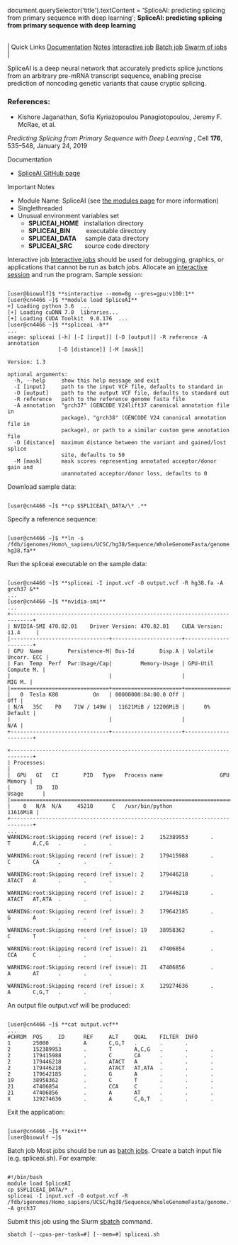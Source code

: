 

document.querySelector('title').textContent = 'SpliceAI: predicting splicing from primary sequence with deep learning';
**SpliceAI: predicting splicing from primary sequence with deep learning**


|  |
| --- |
| 
Quick Links
[Documentation](#doc)
[Notes](#notes)
[Interactive job](#int) 
[Batch job](#sbatch) 
[Swarm of jobs](#swarm) 
 |


  


SpliceAI is a deep neural network that accurately predicts
splice junctions from an arbitrary pre-mRNA
transcript sequence, enabling precise prediction of
noncoding genetic variants that cause cryptic
splicing.



  

### References:


* Kishore Jaganathan, Sofia Kyriazopoulou Panagiotopoulou, Jeremy F. McRae, et al.   

*Predicting Splicing from Primary Sequence with Deep Learning* ,
Cell **176**, 535–548, January 24, 2019


Documentation
* [SpliceAI GitHub page](https://github.com/Illumina/SpliceAI)


Important Notes
* Module Name: SpliceAI (see [the modules page](/apps/modules.html) for more information)
* Singlethreaded
* Unusual environment variables set
	+ **SPLICEAI\_HOME**   installation directory
	+ **SPLICEAI\_BIN**         executable directory
	+ **SPLICEAI\_DATA**     sample data directory
	+ **SPLICEAI\_SRC**       source code directory



Interactive job
[Interactive jobs](/docs/userguide.html#int) should be used for debugging, graphics, or applications that cannot be run as batch jobs.
Allocate an [interactive session](/docs/userguide.html#int) and run the program. Sample session:



```

[user@biowulf]$ **sinteractive --mem=8g --gres=gpu:v100:1**
[user@cn4466 ~]$ **module load SpliceAI**
+] Loading python 3.6  ...
[+] Loading cuDNN 7.0  libraries...
[+] Loading CUDA Toolkit  9.0.176  ...
[user@cn4466 ~]$ **spliceai -h**
...
usage: spliceai [-h] [-I [input]] [-O [output]] -R reference -A annotation
                [-D [distance]] [-M [mask]]

Version: 1.3

optional arguments:
  -h, --help     show this help message and exit
  -I [input]     path to the input VCF file, defaults to standard in
  -O [output]    path to the output VCF file, defaults to standard out
  -R reference   path to the reference genome fasta file
  -A annotation  "grch37" (GENCODE V24lift37 canonical annotation file in
                 package), "grch38" (GENCODE V24 canonical annotation file in
                 package), or path to a similar custom gene annotation file
  -D [distance]  maximum distance between the variant and gained/lost splice
                 site, defaults to 50
  -M [mask]      mask scores representing annotated acceptor/donor gain and
                 unannotated acceptor/donor loss, defaults to 0

```

Download sample data:

```

[user@cn4466 ~]$ **cp $SPLICEAI\_DATA/\* .** 

```

Specify a reference sequence:

```

[user@cn4466 ~]$ **ln -s /fdb/igenomes/Homo\_sapiens/UCSC/hg38/Sequence/WholeGenomeFasta/genome.fa hg38.fa**

```

Run the spliceai executable on the sample data:

```
 
[user@cn4466 ~]$ **spliceai -I input.vcf -O output.vcf -R hg38.fa -A grch37 &** 
...
[user@cn4466 ~]$ **nvidia-smi**
...
+-----------------------------------------------------------------------------+
| NVIDIA-SMI 470.82.01    Driver Version: 470.82.01    CUDA Version: 11.4     |
|-------------------------------+----------------------+----------------------+
| GPU  Name        Persistence-M| Bus-Id        Disp.A | Volatile Uncorr. ECC |
| Fan  Temp  Perf  Pwr:Usage/Cap|         Memory-Usage | GPU-Util  Compute M. |
|                               |                      |               MIG M. |
|===============================+======================+======================|
|   0  Tesla K80           On   | 00000000:84:00.0 Off |                  Off |
| N/A   35C    P0    71W / 149W |  11621MiB / 12206MiB |      0%      Default |
|                               |                      |                  N/A |
+-------------------------------+----------------------+----------------------+

+-----------------------------------------------------------------------------+
| Processes:                                                                  |
|  GPU   GI   CI        PID   Type   Process name                  GPU Memory |
|        ID   ID                                                   Usage      |
|=============================================================================|
|    0   N/A  N/A     45210      C   /usr/bin/python                 11616MiB |
+-----------------------------------------------------------------------------+
...
WARNING:root:Skipping record (ref issue): 2     152389953       .       T       A,C,G   .       .       .

WARNING:root:Skipping record (ref issue): 2     179415988       .       C       CA      .       .       .

WARNING:root:Skipping record (ref issue): 2     179446218       .       ATACT   A       .       .       .

WARNING:root:Skipping record (ref issue): 2     179446218       .       ATACT   AT,ATA  .       .       .

WARNING:root:Skipping record (ref issue): 2     179642185       .       G       A       .       .       .

WARNING:root:Skipping record (ref issue): 19    38958362        .       C       T       .       .       .

WARNING:root:Skipping record (ref issue): 21    47406854        .       CCA     C       .       .       .

WARNING:root:Skipping record (ref issue): 21    47406856        .       A       AT      .       .       .

WARNING:root:Skipping record (ref issue): X     129274636       .       A       C,G,T   .       .       .

```

An output file output.vcf will be produced:

```

[user@cn4466 ~]$ **cat output.vcf**
...
#CHROM  POS     ID      REF     ALT     QUAL    FILTER  INFO
1       25000   .       A       C,G,T   .       .       .
2       152389953       .       T       A,C,G   .       .       .
2       179415988       .       C       CA      .       .       .
2       179446218       .       ATACT   A       .       .       .
2       179446218       .       ATACT   AT,ATA  .       .       .
2       179642185       .       G       A       .       .       .
19      38958362        .       C       T       .       .       .
21      47406854        .       CCA     C       .       .       .
21      47406856        .       A       AT      .       .       .
X       129274636       .       A       C,G,T   .       .       .

```

Exit the application:

```

[user@cn4466 ~]$ **exit**
[user@biowulf ~]$

```


Batch job
Most jobs should be run as [batch jobs](/docs/userguide.html#submit).
Create a batch input file (e.g. spliceai.sh). For example:



```

#!/bin/bash
module load SpliceAI      
cp $SPLICEAI_DATA/* .  
spliceai -I input.vcf -O output.vcf -R /fdb/igenomes/Homo_sapiens/UCSC/hg38/Sequence/WholeGenomeFasta/genome.fa  -A grch37

```

Submit this job using the Slurm [sbatch](/docs/userguide.html) command.



```
sbatch [--cpus-per-task=#] [--mem=#] spliceai.sh
```







